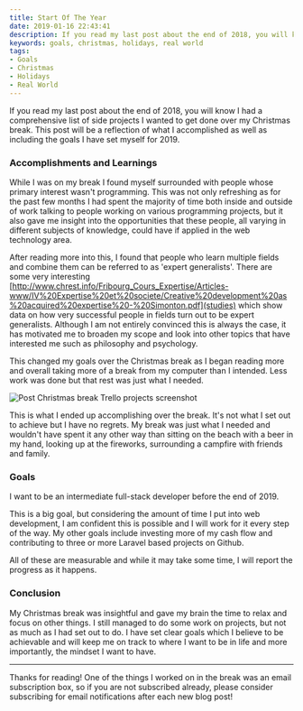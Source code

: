 ```yaml
---
title: Start Of The Year
date: 2019-01-16 22:43:41
description: If you read my last post about the end of 2018, you will know I had a comprehensive list of side projects I wanted to get done over my Christmas break. This post will be a reflection of what I accomplished as well as including the goals I have set myself for 2019.
keywords: goals, christmas, holidays, real world
tags:
- Goals
- Christmas
- Holidays
- Real World
---
```


If you read my last post about the end of 2018, you will know I had a comprehensive list of side projects I wanted to get done over my Christmas break. This post will be a reflection of what I accomplished as well as including the goals I have set myself for 2019.

<!-- more -->

### Accomplishments and Learnings

While I was on my break I found myself surrounded with people whose primary interest wasn't programming. This was not only refreshing as for the past few months I had spent the majority of time both inside and outside of work talking to people working on various programming projects, but it also gave me insight into the opportunities that these people, all varying in different subjects of knowledge, could have if applied in the web technology area.

After reading more into this, I found that people who learn multiple fields and combine them can be referred to as 'expert generalists'. There are some very interesting [http://www.chrest.info/Fribourg_Cours_Expertise/Articles-www/IV%20Expertise%20et%20societe/Creative%20development%20as%20acquired%20expertise%20-%20Simonton.pdf](studies) which show data on how very successful people in fields turn out to be expert generalists. Although I am not entirely convinced this is always the case, it has motivated me to broaden my scope and look into other topics that have interested me such as philosophy and psychology.

This changed my goals over the Christmas break as I began reading more and overall taking more of a break from my computer than I intended. Less work was done but that rest was just what I needed.

![Post Christmas break Trello projects screenshot](/images/20190116/trello.jpg)

This is what I ended up accomplishing over the break. It's not what I set out to achieve but I have no regrets. My break was just what I needed and wouldn't have spent it any other way than sitting on the beach with a beer in my hand, looking up at the fireworks, surrounding a campfire with friends and family.

### Goals

I want to be an intermediate full-stack developer before the end of 2019.

This is a big goal, but considering the amount of time I put into web development, I am confident this is possible and I will work for it every step of the way. My other goals include investing more of my cash flow and contributing to three or more Laravel based projects on Github.

All of these are measurable and while it may take some time, I will report the progress as it happens.

### Conclusion

My Christmas break was insightful and gave my brain the time to relax and focus on other things. I still managed to do some work on projects, but not as much as I had set out to do. I have set clear goals which I believe to be achievable and will keep me on track to where I want to be in life and more importantly, the mindset I want to have.

___

Thanks for reading! One of the things I worked on in the break was an email subscription box, so if you are not subscribed already, please consider subscribing for email notifications after each new blog post!